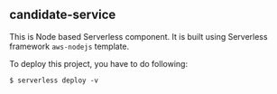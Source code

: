 candidate-service
----


This is Node based Serverless component. It is built using Serverless framework `aws-nodejs` template.

To deploy this project, you have to do following:

```
$ serverless deploy -v
```